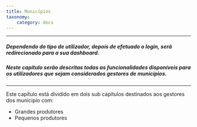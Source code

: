 ```yaml
---
title: Municípios
taxonomy:
    category: docs
---
```


---

##### Dependendo do tipo de utilizador, depois de efetuado o login, será redirecionado para a sua dashboard.  
  
##### Neste capítulo serão descritas todas as funcionalidades disponíveis para os utilizadores que sejam considerados gestores de munícipios.  
  
---

Este capítulo está dividido em dois sub capítulos destinados aos gestores dos munícipio com:

* Grandes produtores
* Pequenos produtores